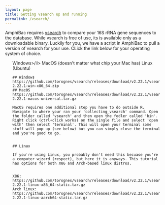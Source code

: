 ```yaml
---
layout: page
title: Getting vsearch up and running
permalink: /vsearch/
---
```


AmphiBac requires <a href="https://github.com/torognes/vsearch">vsearch</a> to compare your 16S rRNA gene sequences to the database. While vsearch is free of use, its is available only as a downloadable binary. Luckily for you, we have a script in AmphiBac to pull a version of vsearch for your use. CLick the link below for your operating system of choice.

<ol>
  <il>Windows>/il>
    <il>MacOS (doesn't matter what chip your Mac has)</il>
    <il>Linux (Ubuntu)</il>
    
    ## Windows
    https://github.com/torognes/vsearch/releases/download/v2.22.1/vsearch-2.22.1-win-x86_64.zip
    ## MacOS
    https://github.com/torognes/vsearch/releases/download/v2.22.1/vsearch-2.22.1-macos-universal.tar.gz
    
    MacOS requires one additional step you have to do outside R. Navigate to where your ran your 'collecting_vsearch' command. Open the folder called 'vsearch' and then open the fodler called 'bin'. Right click (ctrl+click works) on the single file and select 'open with' then select 'terminal'. This will open your terminal some stuff will pop up (see below) but you can simply close the terminal and you're good to go. 
    
    
    ## Linux 
    
    If you're using Linux, you probably don't need this becuase you're a computer wizard (respect), but here it is anyways. This tutorial has options for both X86 and Arch-based linux distros.
    
    
    X86: https://github.com/torognes/vsearch/releases/download/v2.22.1/vsearch-2.22.1-linux-x86_64-static.tar.gz
    Arch linux: https://github.com/torognes/vsearch/releases/download/v2.22.1/vsearch-2.22.1-linux-aarch64-static.tar.gz
